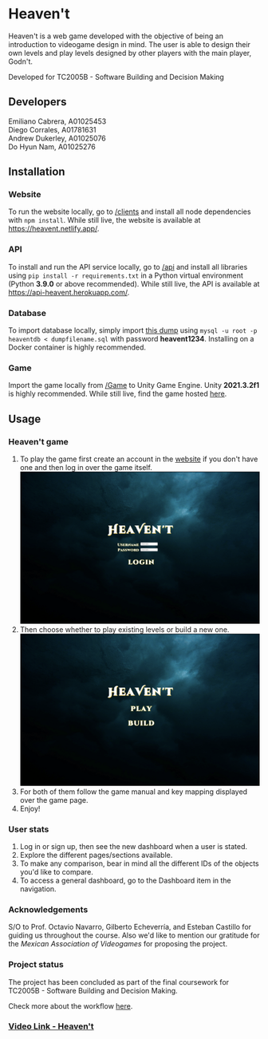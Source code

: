 # Heaven't
Heaven't is a web game developed with the objective of being an introduction to videogame design in mind. The user is able to design their own levels and play levels designed by other players with the main player, Godn't.

Developed for TC2005B - Software Building and Decision Making


## Developers
Emiliano Cabrera, A01025453<br/>
Diego Corrales, A01781631<br/>
Andrew Dukerley, A01025076<br/>
Do Hyun Nam, A01025276

## Installation
### Website
To run the website locally, go to [/clients](/client/) and install all node dependencies with `npm install`. While still live, the website is available at https://heavent.netlify.app/.

### API
To install and run the API service locally, go to [/api](/api/) and install all libraries using `pip install -r requirements.txt` in a Python virtual environment (Python **3.9.0** or above recommended). While still live, the API is available at https://api-heavent.herokuapp.com/.

### Database
To import database locally, simply import [this dump](/sql_scripts/Dump20220615.sql) using `mysql -u root -p heaventdb < dumpfilename.sql` with password **heavent1234**. Installing on a Docker container is highly recommended. 

### Game 
Import the game locally from [/Game](/Game/) to Unity Game Engine. Unity **2021.3.2f1** is highly recommended. While still live, find the game hosted [here](https://heavent.netlify.app/game/).

## Usage
### Heaven't game
1. To play the game first create an account in the [website](https://heavent.netlify.app/signup/) if you don't have one and then log in over the game itself. 
![Game log in](/assets/gamelogin.png)
2. Then choose whether to play existing levels or build a new one.
![Main menu](/assets/gamemenu.png)
3. For both of them follow the game manual and key mapping displayed over the game page. 
4. Enjoy!

### User stats
1. Log in or sign up, then see the new dashboard when a user is stated.
2. Explore the different pages/sections available.
3. To make any comparison, bear in mind all the different IDs of the objects you'd like to compare. 
4. To access a general dashboard, go to the Dashboard item in the navigation.

### Acknowledgements
S/O to Prof. Octavio Navarro, Gilberto Echeverría, and Esteban Castillo for guiding us throughout the course. Also we'd like to mention our gratitude for the *Mexican Association of Videogames* for proposing the project.

### Project status
The project has been concluded as part of the final coursework for TC2005B - Software Building and Decision Making.

Check more about the workflow [here](/Documentation/MasterDocs%5BHeaven't%5D.pdf).

### [Video Link - Heaven't](https://youtu.be/K2YlWaCCg6U)